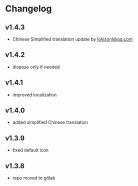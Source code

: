 # Changelog

## v1.4.3

* Chinese Simplified translation update by lokisonl@qq.com

## v1.4.2

* dispose only if needed

## v1.4.1

* improved localization

## v1.4.0

* added simplified Chinese translation

## v1.3.9

* fixed default icon

## v1.3.8

* repo moved to gitlab